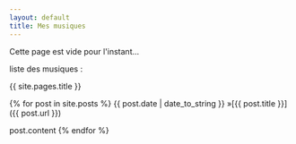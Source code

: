 ```yaml
---
layout: default
title: Mes musiques
---
```


Cette page est vide pour l'instant...

liste des musiques :

{{ site.pages.title }}

{% for post in site.posts %}
  {{ post.date | date_to_string }} &raquo;[{{ post.title }}]({{ post.url }})
  
  post.content
{% endfor %}

